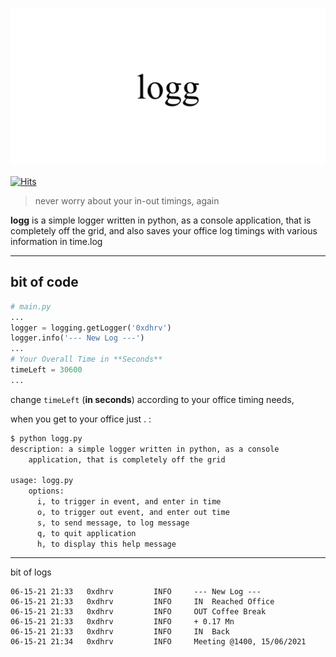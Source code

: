 

![](media/logg.svg)

[![Hits](https://hits.seeyoufarm.com/api/count/incr/badge.svg?url=https%3A%2F%2Fgithub.com%2F0xdhrv%2Flogg-py&count_bg=%23000000&title_bg=%23000000&icon=&icon_color=%23FFFFFF&title=%CE%BB+%3D%3E&edge_flat=true)](https://hits.seeyoufarm.com)

> never worry about your in-out timings, again

**logg** is a simple logger written in python, as a console application, that is completely off the grid, and also saves your office log timings with various information in time.log

-----
## bit of code

```python
# main.py
...
logger = logging.getLogger('0xdhrv')
logger.info('--- New Log ---')
...
# Your Overall Time in **Seconds**
timeLeft = 30600
...

```

change `timeLeft` (**in seconds**) according to your office timing needs,

when you get to your office just . :

```bash
$ python logg.py
description: a simple logger written in python, as a console 
    application, that is completely off the grid

usage: logg.py
    options:
      i, to trigger in event, and enter in time
      o, to trigger out event, and enter out time
      s, to send message, to log message
      q, to quit application
      h, to display this help message
```

-----
bit of logs

```log
06-15-21 21:33   0xdhrv         INFO     --- New Log ---
06-15-21 21:33   0xdhrv         INFO     IN  Reached Office
06-15-21 21:33   0xdhrv         INFO     OUT Coffee Break
06-15-21 21:33   0xdhrv         INFO     + 0.17 Mn
06-15-21 21:33   0xdhrv         INFO     IN  Back
06-15-21 21:34   0xdhrv         INFO     Meeting @1400, 15/06/2021
```
